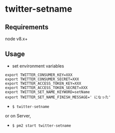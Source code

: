# twitter-setname

## Requirements

node v8.x+

## Usage

- set environment variables

```
export TWITTER_CONSUMER_KEY=XXX
export TWITTER_CONSUMER_SECRET=XXX
export TWITTER_ACCESS_TOKEN_KEY=XXX
export TWITTER_ACCESS_TOKEN_SECRET=XXX
export TWITTER_SET_NAME_KEYWORD=setName
export TWITTER_SET_NAME_FINISH_MESSAGE=' になった'
```

- `$ twitter-setname`

or on Server,

- `$ pm2 start twitter-setname`
